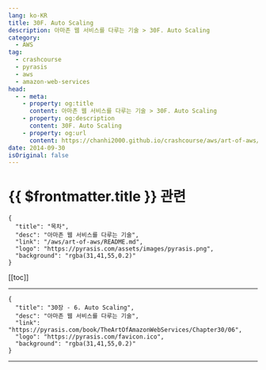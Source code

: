 ```yaml
---
lang: ko-KR
title: 30F. Auto Scaling
description: 아마존 웹 서비스를 다루는 기술 > 30F. Auto Scaling
category:
  - AWS
tag: 
  - crashcourse
  - pyrasis
  - aws 
  - amazon-web-services
head:
  - - meta:
    - property: og:title
      content: 아마존 웹 서비스를 다루는 기술 > 30F. Auto Scaling
    - property: og:description
      content: 30F. Auto Scaling
    - property: og:url
      content: https://chanhi2000.github.io/crashcourse/aws/art-of-aws/30F.html
date: 2014-09-30
isOriginal: false
---
```


# {{ $frontmatter.title }} 관련

```component VPCard
{
  "title": "목차",
  "desc": "아마존 웹 서비스를 다루는 기술",
  "link": "/aws/art-of-aws/README.md",
  "logo": "https://pyrasis.com/assets/images/pyrasis.png",
  "background": "rgba(31,41,55,0.2)"
}
```

[[toc]]

---

```component VPCard
{
  "title": "30장 - 6. Auto Scaling",
  "desc": "아마존 웹 서비스를 다루는 기술",
  "link": "https://pyrasis.com/book/TheArtOfAmazonWebServices/Chapter30/06",
  "logo": "https://pyrasis.com/favicon.ico",
  "background": "rgba(31,41,55,0.2)"
}
```

<!-- TODO: 작성 -->

---

<TagLinks />